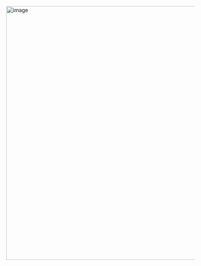<img width="679" alt="image" src="https://github.com/Devendrakumar2003/Devendra_kumar_FarmwiseAI-NLP-TASK2/assets/110353078/c1af3f59-a2eb-46bb-b61f-f05a2064fd65">

